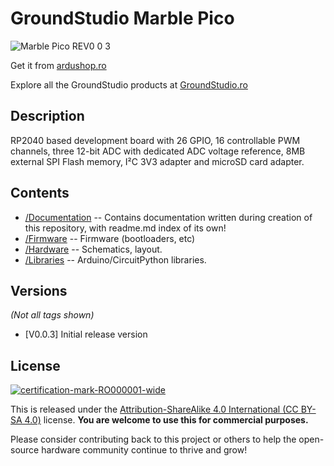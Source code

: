 GroundStudio Marble Pico
====================================
![Marble Pico REV0 0 3](https://github.com/GroundStudio/GroundStudio_Marble_Pico/assets/77836107/5c4af479-86a2-410a-b61f-0af129a0b0b1)

Get it from [ardushop.ro](https://ardushop.ro/ro/home/2652-marble-pico.html)

Explore all the GroundStudio products at [GroundStudio.ro](https://groundstudio.ro/)

Description
-------------------
RP2040 based development board with 26 GPIO, 16 controllable PWM channels, three 12-bit ADC with dedicated ADC voltage reference, 8MB external SPI Flash memory, I²C 3V3 adapter and microSD card adapter.

Contents
-------------------

* [/Documentation](https://github.com/GroundStudio/GroundStudio_Marble_Pico/tree/main/Documentation) -- Contains documentation written during creation of this repository, with readme.md index of its own!
* [/Firmware](https://github.com/GroundStudio/GroundStudio_Marble_Pico/tree/main/Firmware) -- Firmware (bootloaders, etc)
* [/Hardware](https://github.com/GroundStudio/GroundStudio_Marble_Pico/tree/main/Hardware) -- Schematics, layout.
* [/Libraries](https://github.com/GroundStudio/GroundStudio_Marble_Pico/tree/main/Libraries) -- Arduino/CircuitPython libraries. 

Versions
-------------------
*(Not all tags shown)*
* [V0.0.3] Initial release version

License
-------------------
[![certification-mark-RO000001-wide](https://github.com/GroundStudio/GroundStudio_Marble_Pico/assets/77836107/fa405934-50a5-49cf-831d-55532e53b961)](https://certification.oshwa.org/ro000001.html)

This is released under the [Attribution-ShareAlike 4.0 International (CC BY-SA 4.0)](https://creativecommons.org/licenses/by-sa/4.0/) license. 
**You are welcome to use this for commercial purposes.**

Please consider contributing back to this project or others to help the open-source hardware community continue to thrive and grow! 
